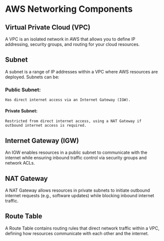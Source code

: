 # AWS Networking Components

## Virtual Private Cloud (VPC)
A VPC is an isolated network in AWS that allows you to define IP addressing, security groups, and routing for your cloud resources.

## Subnet
A subnet is a range of IP addresses within a VPC where AWS resources are deployed. Subnets can be:

### Public Subnet: 
    Has direct internet access via an Internet Gateway (IGW).
#### Private Subnet: 
    Restricted from direct internet access, using a NAT Gateway if outbound internet access is required.

## Internet Gateway (IGW)
An IGW enables resources in a public subnet to communicate with the internet while ensuring inbound traffic control via security groups and network ACLs.

## NAT Gateway
A NAT Gateway allows resources in private subnets to initiate outbound internet requests (e.g., software updates) while blocking inbound internet traffic.

## Route Table
A Route Table contains routing rules that direct network traffic within a VPC, defining how resources communicate with each other and the internet.
